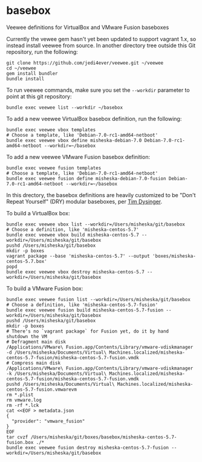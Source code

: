 basebox
=======

Veewee definitions for VirtualBox and VMware Fusion baseboxes

Currently the vewee gem hasn't yet been updated to support vagrant 1.x, so
instead install veewee from source.  In another directory tree outside this
Git repository, run the following:

    git clone https://github.com/jedi4ever/veewee.git ~/veewee
    cd ~/veewee
    gem install bundler
    bundle install

To run veewee commands, make sure you set the `--workdir` parameter to point
at this git repository:

    bundle exec veewee list --workdir ~/basebox

To add a new veewee VirtualBox basebox definition, run the following:

    bundle exec veewee vbox templates
    # Choose a template, like 'Debian-7.0-rc1-amd64-netboot'
    bundle exec veewee vbox define misheska-debian-7.0 Debian-7.0-rc1-amd64-netboot --workdir=~/basebox

To add a new veewee VMware Fusion basebox definition:

    bundle exec veewee fusion templates
    # Choose a template, like 'Debian-7.0-rc1-amd64-netboot'
    bundle exec veewee fusion define misheska-debian-7.0-fusion Debian-7.0-rc1-amd64-netboot --workdir=~/basebox

In this drectory, the basebox definitions are heavily customized to be
"Don't Repeat Yourself" (DRY) modular baseboxes, per
[Tim Dysinger](https://github.com/dysinger/basebox).

To build a VirtualBox box:

    bundle exec veewee vbox list --workdir=/Users/misheska/git/basebox
    # Choose a definition, like 'misheska-centos-5.7' 
    bundle exec veewee vbox build misheska-centos-5.7 --workdir=/Users/misheska/git/basebox
    pushd /Users/misheska/git/basebox
    mkdir -p boxes
    vagrant package --base 'misheska-centos-5.7' --output 'boxes/misheska-centos-5.7.box'
    popd
    bundle exec veewee vbox destroy misheska-centos-5.7 --workdir=/Users/misheska/git/basebox

To build a VMware Fusion box:

    bundle exec veewee fusion list --workdir=/Users/misheska/git/basebox
    # Choose a definition, like 'misheska-centos-5.7-fusion'
    bundle exec veewee fusion build misheska-centos-5.7-fusion --workdir=/Users/misheska/git/basebox
    pushd /Users/misheska/git/basebox
    mkdir -p boxes
    # There's no `vagrant package` for Fusion yet, do it by hand
    shutdown the VM
    # Defragment main disk
    /Applications/VMware\ Fusion.app/Contents/Library/vmware-vdiskmanager -d /Users/misheska/Documents/Virtual\ Machines.localized/misheska-centos-5.7-fusion/misheska-centos-5.7-fusion.vmdk
    # Compress main disk
    /Applications/VMware\ Fusion.app/Contents/Library/vmware-vdiskmanager -k /Users/misheska/Documents/Virtual\ Machines.localized/misheska-centos-5.7-fusion/misheska-centos-5.7-fusion.vmdk
    pushd /Users/misheska/Documents/Virtual\ Machines.localized/misheska-centos-5.7-fusion.vmwarevm
    rm *.plist
    rm vmware.log
    rm -rf *.lck
    cat <<EOF > metadata.json
    {
      "provider": "vmware_fusion"
    }
    EOF
    tar cvzf /Users/misheska/git/boxes/basebox/misheska-centos-5.7-fusion.box ./*
    bundle exec veewee fusion destroy misheska-centos-5.7-fusion --workdir=/Users/misheska/git/basebox

